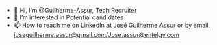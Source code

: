 - 👋 Hi, I’m @Guilherme-Assur, Tech Recruiter
- 👀 I’m interested in Potential candidates
- 📫 How to reach me on LinkedIn at José Guilherme Assur or by email, joseguilherme.assur@gmail.com/Jose.assur@entelgy.com

<!---
Guilherme-Assur/Guilherme-Assur is a ✨ special ✨ repository because its `README.md` (this file) appears on your GitHub profile.
You can click the Preview link to take a look at your changes.
--->

